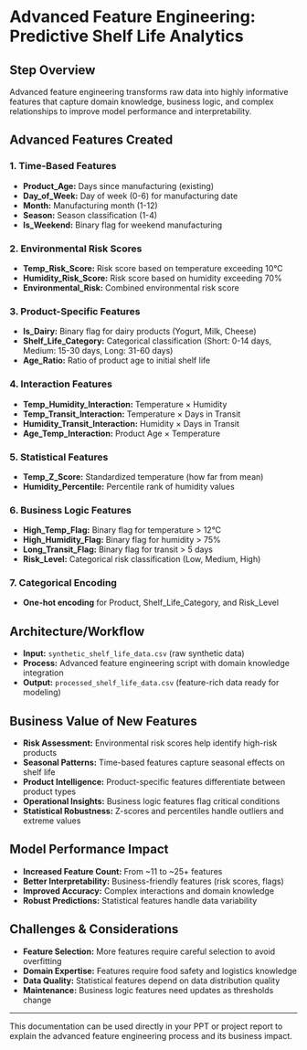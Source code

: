 # Advanced Feature Engineering: Predictive Shelf Life Analytics

## Step Overview
Advanced feature engineering transforms raw data into highly informative features that capture domain knowledge, business logic, and complex relationships to improve model performance and interpretability.

## Advanced Features Created

### 1. Time-Based Features
- **Product_Age:** Days since manufacturing (existing)
- **Day_of_Week:** Day of week (0-6) for manufacturing date
- **Month:** Manufacturing month (1-12)
- **Season:** Season classification (1-4)
- **Is_Weekend:** Binary flag for weekend manufacturing

### 2. Environmental Risk Scores
- **Temp_Risk_Score:** Risk score based on temperature exceeding 10°C
- **Humidity_Risk_Score:** Risk score based on humidity exceeding 70%
- **Environmental_Risk:** Combined environmental risk score

### 3. Product-Specific Features
- **Is_Dairy:** Binary flag for dairy products (Yogurt, Milk, Cheese)
- **Shelf_Life_Category:** Categorical classification (Short: 0-14 days, Medium: 15-30 days, Long: 31-60 days)
- **Age_Ratio:** Ratio of product age to initial shelf life

### 4. Interaction Features
- **Temp_Humidity_Interaction:** Temperature × Humidity
- **Temp_Transit_Interaction:** Temperature × Days in Transit
- **Humidity_Transit_Interaction:** Humidity × Days in Transit
- **Age_Temp_Interaction:** Product Age × Temperature

### 5. Statistical Features
- **Temp_Z_Score:** Standardized temperature (how far from mean)
- **Humidity_Percentile:** Percentile rank of humidity values

### 6. Business Logic Features
- **High_Temp_Flag:** Binary flag for temperature > 12°C
- **High_Humidity_Flag:** Binary flag for humidity > 75%
- **Long_Transit_Flag:** Binary flag for transit > 5 days
- **Risk_Level:** Categorical risk classification (Low, Medium, High)

### 7. Categorical Encoding
- **One-hot encoding** for Product, Shelf_Life_Category, and Risk_Level

## Architecture/Workflow
- **Input:** `synthetic_shelf_life_data.csv` (raw synthetic data)
- **Process:** Advanced feature engineering script with domain knowledge integration
- **Output:** `processed_shelf_life_data.csv` (feature-rich data ready for modeling)

## Business Value of New Features
- **Risk Assessment:** Environmental risk scores help identify high-risk products
- **Seasonal Patterns:** Time-based features capture seasonal effects on shelf life
- **Product Intelligence:** Product-specific features differentiate between product types
- **Operational Insights:** Business logic features flag critical conditions
- **Statistical Robustness:** Z-scores and percentiles handle outliers and extreme values

## Model Performance Impact
- **Increased Feature Count:** From ~11 to ~25+ features
- **Better Interpretability:** Business-friendly features (risk scores, flags)
- **Improved Accuracy:** Complex interactions and domain knowledge
- **Robust Predictions:** Statistical features handle data variability

## Challenges & Considerations
- **Feature Selection:** More features require careful selection to avoid overfitting
- **Domain Expertise:** Features require food safety and logistics knowledge
- **Data Quality:** Statistical features depend on data distribution quality
- **Maintenance:** Business logic features need updates as thresholds change

---
This documentation can be used directly in your PPT or project report to explain the advanced feature engineering process and its business impact. 